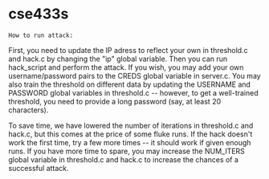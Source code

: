# cse433s

    How to run attack:
First, you need to update the IP adress to reflect your own in
threshold.c and hack.c by changing the "ip" global variable. Then you can run hack_script and perform the attack. If you wish, you may add your own username/password pairs to the CREDS global variable in server.c. You may also train the threshold on different data by updating the USERNAME and PASSWORD global variables in threshold.c -- however, to get a well-trained threshold, you need to provide a long password (say, at least 20 characters).

To save time, we have lowered the number of iterations in threshold.c and hack.c, but this comes at the price of some fluke runs. If the hack doesn't work the first time, try a few more times -- it should work if given enough runs. If you have more time to spare, you may increase the NUM_ITERS global variable in threshold.c and hack.c to increase the chances of a successful attack.
